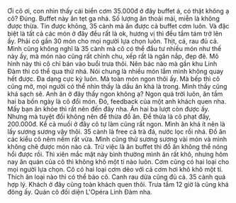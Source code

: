 Ơi cô ơi, con nhìn thấy cái biển cơm 35.000đ ở đây buffet á, có thật không ạ cô? Đúng. Buffet này ăn tẹt ga nhá. Số lượng ăn thoải mái, miễn là không được thừa. Tin được không, 35 cành mà ăn được cả buffet cơm luôn. Và đặc biệt là tất cả các món ở đây đều rất là ok, hương vị thì đều tầm tám trở lên ấy. Phải có gần 30 món cho mọi người lựa chọn luôn. Thịt, cá, rau đủ cả. Mình cũng không nghĩ là 35 cành mà cô có thể đầu tư nhiều món như thế này ấy, mà món nào cũng rất chỉnh chu, xếp rất là ngăn nắp, đẹp đẽ. Mô hình này thì cô chỉ bán vào buổi trưa thôi. Nên bác nào mà gần khu Linh Đàm thì có thể qua thử nhá. Nói chung là nhiều món lắm mình không quay hết được. Đa dạng cực kỳ luôn. Mà toàn món ngon thôi ấy. Mà bếp thì cô cũng mở, mọi người có thể nhìn thấy là dầu ăn khá là trong. Mình thấy cũng khá sạch sẽ. Anh ăn ở đây thấy ngon không ạ? Ngon quá trời luôn, ăn tầm hai ba bốn ngày là cô đổi món. Đó, feedback của một anh khách quen nha. Mấy bạn ăn khỏe thì rất nên đến đây nha. Ăn hai ba lượt còn được ấy. Nhưng mà tuyệt đối không nên để thừa đồ ăn. Để thừa là cô phạt đấy, 200.000đ. Kể cả muối ở đây cô tự làm cũng rất ngon. Mình ăn khá ít nên là lấy sương sương vậy thôi. 35 cành là free cả trà đá, nước lọc rồi nhá. Đồ ăn các kiểu cô nêm nếm rất vừa. Mình cũng thử sương sương vài món và mình không chê được món nào cả. Trừ việc là ăn buffet thì đồ ăn không thể nóng hổi được rồi. Thì xiên mắc mật này bình thường mình ăn rất khô, nhưng hôm nay ăn quán của cô thì không khô một tí nào luôn. Cơm cũng có hai loại cho mọi người lựa chọn. Cô có hai loại cơm dẻo với cả cơm hơi khô khô một tí. Thích ăn loại nào thì có thể bảo cô. Canh rau dừa cũng đủ cả. 35 cành quá hợp lý. Khách ở đây cũng toàn khách quen thôi. Trưa tầm 12 giờ là cũng khá đông ấy. Quán cô đối diện L'Opéra Linh Đàm nha.